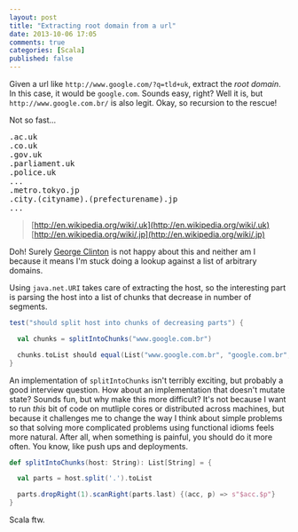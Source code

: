 ```yaml
---
layout: post
title: "Extracting root domain from a url"
date: 2013-10-06 17:05
comments: true
categories: [Scala]
published: false
---
```


Given a url like `http://www.google.com/?q=tld+uk`, extract the _root domain_. In this case, it would be `google.com`. Sounds easy, right? Well it is, but `http://www.google.com.br/` is also legit. Okay, so recursion to the rescue!

Not so fast...

<pre>
.ac.uk
.co.uk
.gov.uk
.parliament.uk
.police.uk
...
.metro.tokyo.jp
.city.(cityname).(prefecturename).jp
...
</pre>

> [http://en.wikipedia.org/wiki/.uk](http://en.wikipedia.org/wiki/.uk)</br>[http://en.wikipedia.org/wiki/.jp](http://en.wikipedia.org/wiki/.jp)

Doh! Surely [George Clinton](http://en.wikipedia.org/wiki/Parliament_\(band\)) is not happy about this and neither am I because it means I'm stuck doing a lookup against a list of arbitrary domains.

Using `java.net.URI` takes care of extracting the host, so the interesting part is parsing the host into a list of chunks that decrease in number of segments.

``` scala
test("should split host into chunks of decreasing parts") {

  val chunks = splitIntoChunks("www.google.com.br")

  chunks.toList should equal(List("www.google.com.br", "google.com.br", "com.br", "br"))
}
```

An implementation of `splitIntoChunks` isn't terribly exciting, but probably a good interview question. How about an implementation that doesn't mutate state? Sounds fun, but why make this more difficult? It's not because I want to run _this_ bit of code on mutliple cores or distributed across machines, but because it challenges me to change the way I think about simple problems so that solving more complicated problems using functional idioms feels more natural. After all, when something is painful, you should do it more often. You know, like push ups and deployments. 

``` scala
def splitIntoChunks(host: String): List[String] = {

  val parts = host.split('.').toList

  parts.dropRight(1).scanRight(parts.last) {(acc, p) => s"$acc.$p"}
}
```

Scala ftw.